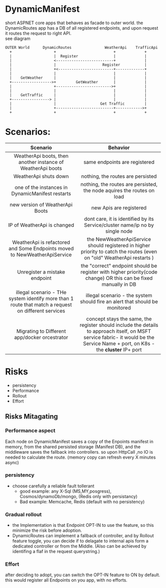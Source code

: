 # DynamicManifest
short ASPNET core apps that behaves as facade to outer world.
the DynamicRoutes app has a DB of all registered endpoints, and upon request it routes the request to right API.  
see diagram

```
OUTER World      DynamicRoutes               WeatherApi    TrafficApi
  +                   +                          +             +
  |                   |  Register                |             |
  |                   <--------------------------+             |
  |                   |                     Register           |
  |                   +<-------------------------+-------------+
  |                   |                          |             |
  |    GetWeather     |                          |             |
  +------------------>+         GetWeather       |             |
  |                   +------------------------->+             |
  |                   |                          |             |
  |    GetTraffic     |                          |             |
  +-----------------> |                          |             |
  |                   |                    Get Traffic         |
  |                   +--------------------------+------------>+
  +                   +                          +             +

```

# Scenarios:
|Scenario|Behavior|
| :---: | :---: |
|  WeatherApi boots,  then another instance of WeatherApi boots | same endpoints are registered|
 | WeatherApi shuts down | nothing, the routes are persisted|
 | one of the instances in DynamicManifest restarts  | nothing, the routes are persisted, the node aquires the routes on load|
 | new version of WeatherApi Boots | new Apis are registered|
 | IP of WeatherApi is changed | dont care, it is identified by its Service/cluster name/ip no by single node|
 | WeatherApi is refactored and Some Endpoints moved to NewWeatherApiService | the NewWeatherApiService should registered in higher priority to catch the routes (even on "old" WeatherApi restarts ) |
 | Unregister a mistake endpoint| the "correct" endpoint should be register with higher priority(code change) OR this can be fixed manually in DB |
 |  illegal scenario - THe system identify more than 1 route that match a request on different services | illegal scenario - the system should fire an alert that should be monitored  |
  |  Migrating to Different app/docker orcestrator | concept stays the same, the register should include the details to approach itself, on MSFT service fabric- it would be the Service Name + port, on K8s - the **cluster** IP+ port|
 
 

 
 # Risks
* persistency
* Performance 
* Rollout 
* Effort
 
 ## Risks Mitagating
  ### Performance aspect
 Each node on DynamicManifest saves a copy of the Enpoints manifest in memory, from the shared persisted storage (Manifest DB), and the middleware saves the fallback into controllers. so upon HttpCall ,no IO is needed to calculate the route. (memory copy can refresh every X minutes async)
 ### persistency 
  * choose carefully a reliable fault tollerant  
    * good example: any X-Sql (MS,MY,posgress), Cosmos/dynamoDb/mongo, (Redis only with persistancy)
    * Bad example: Memcache, Redis (default with no persistency)
 ### Gradual rollout
 * the Implementation is that Endpoint OPT-IN to use the feature, so this minimize the risk before adoption.
 * DynamicRoutes can implement a fallback of controller, and by Rollout feature toggle, you can decide if to delagate to internal apis form a dedicated controller or from the Middle.  (Also can be achieved by identifing a flaf in the request querystring.) 
 ### Effort
 after deciding to adopt, you can switch the OPT-IN feature to ON by default. this would register all Endpoints on you app, with no efforts. 
 
 
 
 

